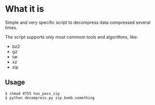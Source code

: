 # What it is
Simple and very specific script to decompress data compressed several times.

The script supports only most commom tools and algorithms, like:

* bz2
* gz
* tar
* xz
* zip

## Usage
```
$ chmod 0755 has_pass_zip
$ python decompress.py zip_bomb.something
```
